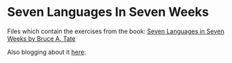 # Seven Languages In Seven Weeks

Files which contain the exercises from the book:
[Seven Languages in Seven Weeks by Bruce A. Tate](http://www.amazon.co.uk/Seven-Languages-Weeks-Programming-Programmers/dp/193435659X/ref=sr_1_1?ie=UTF8&qid=1390070589&sr=8-1&keywords=seven+languages+in+seven+weeks)

Also blogging about it [here](http://wp.me/4gj7W):
